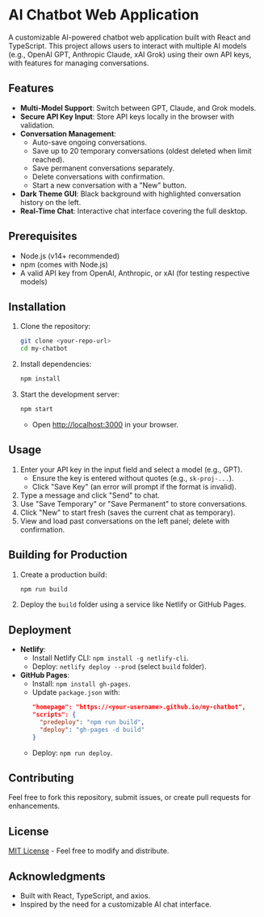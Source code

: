 # AI Chatbot Web Application

A customizable AI-powered chatbot web application built with React and TypeScript. This project allows users to interact with multiple AI models (e.g., OpenAI GPT, Anthropic Claude, xAI Grok) using their own API keys, with features for managing conversations.

## Features
- **Multi-Model Support**: Switch between GPT, Claude, and Grok models.
- **Secure API Key Input**: Store API keys locally in the browser with validation.
- **Conversation Management**: 
  - Auto-save ongoing conversations.
  - Save up to 20 temporary conversations (oldest deleted when limit reached).
  - Save permanent conversations separately.
  - Delete conversations with confirmation.
  - Start a new conversation with a "New" button.
- **Dark Theme GUI**: Black background with highlighted conversation history on the left.
- **Real-Time Chat**: Interactive chat interface covering the full desktop.

## Prerequisites
- Node.js (v14+ recommended)
- npm (comes with Node.js)
- A valid API key from OpenAI, Anthropic, or xAI (for testing respective models)

## Installation
1. Clone the repository:
   ```bash
   git clone <your-repo-url>
   cd my-chatbot
   ```
2. Install dependencies:
   ```bash
   npm install
   ```
3. Start the development server:
   ```bash
   npm start
   ```
   - Open [http://localhost:3000](http://localhost:3000) in your browser.

## Usage
1. Enter your API key in the input field and select a model (e.g., GPT).
   - Ensure the key is entered without quotes (e.g., `sk-proj-...`).
   - Click "Save Key" (an error will prompt if the format is invalid).
2. Type a message and click "Send" to chat.
3. Use "Save Temporary" or "Save Permanent" to store conversations.
4. Click "New" to start fresh (saves the current chat as temporary).
5. View and load past conversations on the left panel; delete with confirmation.

## Building for Production
1. Create a production build:
   ```bash
   npm run build
   ```
2. Deploy the `build` folder using a service like Netlify or GitHub Pages.

## Deployment
- **Netlify**:
  - Install Netlify CLI: `npm install -g netlify-cli`.
  - Deploy: `netlify deploy --prod` (select `build` folder).
- **GitHub Pages**:
  - Install: `npm install gh-pages`.
  - Update `package.json` with:
    ```json
    "homepage": "https://<your-username>.github.io/my-chatbot",
    "scripts": {
      "predeploy": "npm run build",
      "deploy": "gh-pages -d build"
    }
    ```
  - Deploy: `npm run deploy`.

## Contributing
Feel free to fork this repository, submit issues, or create pull requests for enhancements.

## License
[MIT License](LICENSE) - Feel free to modify and distribute.

## Acknowledgments
- Built with React, TypeScript, and axios.
- Inspired by the need for a customizable AI chat interface.
